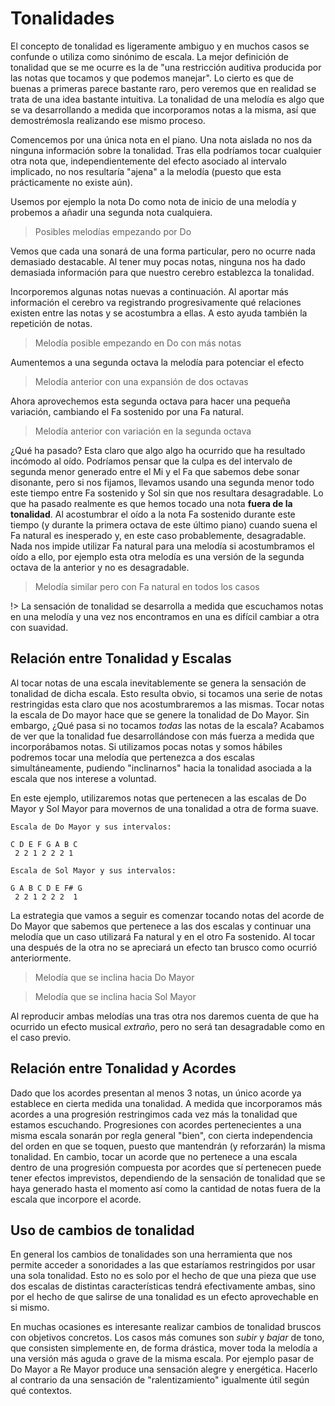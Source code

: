 <h1> Tonalidades </h1>

El concepto de tonalidad es ligeramente ambiguo y en muchos casos se confunde o utiliza como sinónimo de escala. La mejor definición de tonalidad que se me ocurre es la de "una restricción auditiva producida por las notas que tocamos y que podemos manejar". Lo cierto es que de buenas a primeras parece bastante raro, pero veremos que en realidad se trata de una idea bastante intuitiva. La tonalidad
de una melodía es algo que se va desarrollando a medida que incorporamos notas
a la misma, así que demostrémosla realizando ese mismo proceso.

Comencemos por una única nota en el piano. Una nota aislada no nos da ninguna
información sobre la tonalidad. Tras ella podríamos tocar cualquier otra nota
que, independientemente del efecto asociado al intervalo implicado, no nos resultaría "ajena" a la melodía (puesto que esta prácticamente no existe aún).

Usemos por ejemplo la nota Do como nota de inicio de una melodía y probemos a
añadir una segunda nota cualquiera.

<div id ="piano_1" class="piano_container"></div>

<div id ="piano_2" class="piano_container"></div>

<div id ="piano_3" class="piano_container"></div>

<div id ="piano_4" class="piano_container"></div>

> Posibles melodías empezando por Do

Vemos que cada una sonará de una forma particular, pero no ocurre nada demasiado
destacable. Al tener muy pocas notas, ninguna nos ha dado demasiada información
para que nuestro cerebro establezca la tonalidad.

Incorporemos algunas notas nuevas a continuación. Al aportar más información el cerebro va registrando progresivamente qué relaciones existen entre las notas y se acostumbra a ellas. A esto ayuda también la repetición de notas.

<div id ="piano_5" class="piano_container"></div>

> Melodía posible empezando en Do con más notas

Aumentemos a una segunda octava la melodía para potenciar el efecto

<div id ="piano_6" class="piano_container"></div>

> Melodía anterior con una expansión de dos octavas

Ahora aprovechemos esta segunda octava para hacer una pequeña variación,
cambiando el Fa sostenido por una Fa natural.

<div id ="piano_7" class="piano_container"></div>

> Melodía anterior con variación en la segunda octava


¿Qué ha pasado? Esta claro que algo algo ha ocurrido que ha resultado incómodo
al oído. Podríamos pensar que la culpa es del intervalo de segunda menor
generado entre el Mi y el Fa que sabemos debe sonar disonante, pero si nos fijamos, llevamos usando una segunda menor todo este tiempo entre Fa sostenido
y Sol sin que nos resultara desagradable. Lo que ha pasado realmente es que hemos
tocado una nota __fuera de la tonalidad__. Al acostumbrar el oído a la nota Fa
sostenido durante este tiempo (y durante la primera octava de este último piano)
cuando suena el Fa natural es inesperado y, en este caso probablemente, desagradable. Nada nos impide utilizar Fa natural para una melodía si acostumbramos el oído a ello, por ejemplo esta otra melodía es una versión de la
segunda octava de la anterior y no es desagradable.

<div id ="piano_8" class="piano_container"></div>

> Melodía similar pero con Fa natural en todos los casos

!> La sensación de tonalidad se desarrolla a medida que escuchamos notas
en una melodía y una vez nos encontramos en una es difícil cambiar a otra
con suavidad.

<h2> Relación entre Tonalidad y Escalas </h2>

Al tocar notas de una escala inevitablemente se genera la sensación de tonalidad de dicha escala. Esto resulta obvio, si tocamos una serie de notas restringidas
esta claro que nos acostumbraremos a las mismas. Tocar notas la escala de Do mayor hace que se genere la tonalidad de Do Mayor. Sin embargo, ¿Qué pasa si no
tocamos _todas_ las notas de la escala? Acabamos de ver que la tonalidad fue
desarrollándose con más fuerza a medida que incorporábamos notas. Si utilizamos
pocas notas y somos hábiles podremos tocar una melodía que pertenezca a dos
escalas simultáneamente, pudiendo "inclinarnos" hacia la tonalidad asociada a la escala que nos interese a voluntad.

En este ejemplo, utilizaremos notas que pertenecen a las escalas de Do Mayor y
Sol Mayor para movernos de una tonalidad a otra de forma suave.


    Escala de Do Mayor y sus intervalos:

    C D E F G A B C
     2 2 1 2 2 2 1

    Escala de Sol Mayor y sus intervalos:

    G A B C D E F# G
     2 2 1 2 2 2  1

La estrategia que vamos a seguir es comenzar tocando notas del acorde de Do Mayor
que sabemos que pertenece a las dos escalas y continuar una melodía que un caso
utilizará Fa natural y en el otro Fa sostenido. Al tocar una después de la otra
no se apreciará un efecto tan brusco como ocurrió anteriormente.

<div id ="piano_9" class="piano_container"></div>

> Melodía que se inclina hacia Do Mayor

<div id ="piano_10" class="piano_container"></div>

> Melodía que se inclina hacia Sol Mayor

Al reproducir ambas melodías una tras otra nos daremos cuenta de que
ha ocurrido un efecto musical _extraño_, pero no será tan desagradable como en el caso previo.

<h2> Relación entre Tonalidad y Acordes </h2>

Dado que los acordes presentan al menos 3 notas, un único acorde ya
establece en cierta medida una tonalidad. A medida que incorporamos
más acordes a una progresión restringimos cada vez más la tonalidad
que estamos escuchando. Progresiones con acordes pertenecientes a una misma escala sonarán por regla general "bien", con cierta independencia del orden en que se toquen, puesto que mantendrán (y reforzarán) la misma tonalidad. En cambio, tocar un acorde que no pertenece a una escala dentro de una progresión compuesta por acordes que sí pertenecen puede tener efectos imprevistos, dependiendo de la sensación de tonalidad que se haya generado hasta el momento así como la cantidad de notas
fuera de la escala que incorpore el acorde.

<h2> Uso de cambios de tonalidad </h2>

En general los cambios de tonalidades son una herramienta que nos permite acceder
a sonoridades a las que estaríamos restringidos por usar una sola tonalidad. Esto no es solo por el hecho de que una pieza que use dos escalas de distintas características tendrá efectivamente ambas, sino por el hecho de que salirse de
una tonalidad es un efecto aprovechable en si mismo.

En muchas ocasiones es interesante realizar cambios de tonalidad bruscos con objetivos concretos. Los casos más comunes son _subir_ y _bajar_ de tono, que consisten simplemente en, de forma drástica, mover toda la melodía a una versión más aguda o grave de la misma escala. Por ejemplo pasar de Do Mayor a Re Mayor
produce una sensación alegre y energética. Hacerlo al contrario da una sensación
de "ralentizamiento" igualmente útil según qué contextos.

<link rel="stylesheet" href="PianoGenerator/style.css">
<script>
piano({
    tag: "piano_1",
    octaves: 2,
    pressed: ["C", "D#"],
    controls: ["up"]
});
piano({
    tag: "piano_2",
    octaves: 2,
    pressed: ["C", "D"],
    controls: ["up"]
});
piano({
    tag: "piano_3",
    octaves: 2,
    pressed: ["C", "E"],
    controls: ["up"]
});
piano({
    tag: "piano_4",
    octaves: 2,
    pressed: ["C", "F"],
    controls: ["up"]
});
piano({
    tag: "piano_5",
    octaves: 2,
    pressed: ["C", "E", "F#", "G"],
    controls: ["spring"]
});
piano({
    tag: "piano_6",
    octaves: 2,
    pressed: ["C", "E", "F#", "G", "C", "E", "F#", "G"],
    controls: ["spring"]
});
piano({
    tag: "piano_7",
    octaves: 2,
    pressed: ["C", "E", "F#", "G", "C", "E", "F", "G"],
    controls: ["spring"]
});
piano({
    tag: "piano_8",
    octaves: 2,
    pressed: ["C", "E", "F", "G", "C", "E", "F", "G"],
    controls: ["spring"]
});
piano({
    tag: "piano_9",
    octaves: 2,
    pressed: ["C", "E", "G", "C", "E", "F", "E"],
    controls: ["spring"]
});
piano({
    tag: "piano_10",
    octaves: 2,
    pressed: ["C", "E", "G", "C", "E", "F#", "G"],
    controls: ["spring"]
});
</script>